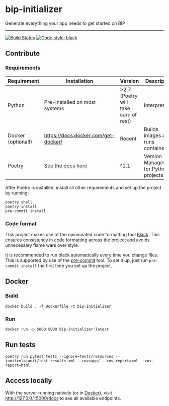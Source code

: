 # bip-initializer

Generate everything your app needs to get started on BIP

----

[![Build Status](https://dev.azure.com/statisticsnorway/Stratus/_apis/build/status/statisticsnorway.bip-initializer?repoName=statisticsnorway%2Fbip-initializer&branchName=refs%2Fpull%2F9%2Fmerge)](https://dev.azure.com/statisticsnorway/Stratus/_build/latest?definitionId=194&repoName=statisticsnorway%2Fbip-initializer&branchName=refs%2Fpull%2F9%2Fmerge)
[![Code style: black](https://img.shields.io/badge/code%20style-black-000000.svg)](https://github.com/psf/black)

## Contribute

### Requirements

Requirement        | Installation | Version  | Description
------------------ | ------------ | -------- | ----------------
Python             | Pre-installed on most systems | >2.7 (Poetry will take care of rest)     | Interpreter
Docker (optional!) | <https://docs.docker.com/get-docker/> | Recent | Builds images and runs containers
Poetry             | [See the docs here](https://python-poetry.org/docs/#osx-linux-bashonwindows-install-instructions) | ^1.1     | Version Management for Python projects

After Poetry is installed, install all other requirements and set up the project by running:

```command
poetry shell
poetry install
pre-commit install
```

### Code format

This project makes use of the opinionated code formatting tool [Black](https://github.com/psf/black). This ensures consistency in code formatting across the project and avoids unnecessary flame wars over style.

It is recommended to run black automatically every time you change files. This is supported by use of the [pre-commit](https://pre-commit.com/) tool. To set it up, just run `pre-commit install` the first time you set up the project.

## Docker

### Build

```command
docker build . -f Dockerfile -t bip-initializer
```

### Run

```command
docker run -p 5000:5000 bip-initializer:latest
```

## Run tests

```command
poetry run pytest tests --ignore=tests/resources --junitxml=junit/test-results.xml --cov=app/ --cov-report=xml --cov-report=html
```

## Access locally

With the server running natively (or in [Docker](#Docker)), visit <http://127.0.0.1:5000/docs> to see all available endpoints.
